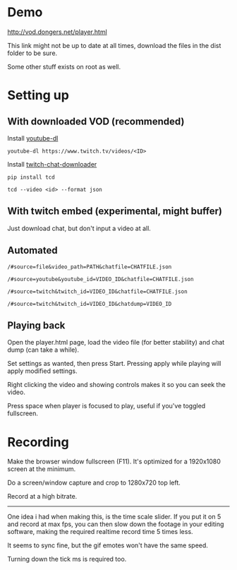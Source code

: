 # Demo

http://vod.dongers.net/player.html

This link might not be up to date at all times, download the files in the dist folder to be sure.

Some other stuff exists on root as well.

# Setting up

## With downloaded VOD (recommended)

Install [youtube-dl](https://youtube-dl.org)

`youtube-dl https://www.twitch.tv/videos/<ID>`

Install [twitch-chat-downloader](https://github.com/PetterKraabol/Twitch-Chat-Downloader)

`pip install tcd`

`tcd --video <id> --format json`

## With twitch embed (experimental, might buffer)

Just download chat, but don't input a video at all.

## Automated

`/#source=file&video_path=PATH&chatfile=CHATFILE.json`

`/#source=youtube&youtube_id=VIDEO_ID&chatfile=CHATFILE.json`

`/#source=twitch&twitch_id=VIDEO_ID&chatfile=CHATFILE.json`

`/#source=twitch&twitch_id=VIDEO_ID&chatdump=VIDEO_ID`

## Playing back

Open the player.html page, load the video file (for better stability) and chat dump (can take a while).

Set settings as wanted, then press Start. Pressing apply while playing will apply modified settings.

Right clicking the video and showing controls makes it so you can seek the video.

Press space when player is focused to play, useful if you've toggled fullscreen.

# Recording

Make the browser window fullscreen (F11). It's optimized for a 1920x1080 screen at the minimum.

Do a screen/window capture and crop to 1280x720 top left.

Record at a high bitrate.

---

One idea i had when making this, is the time scale slider. If you put it on 5 and record at max fps, you can then slow down the footage in your editing software, making the required realtime record time 5 times less.

It seems to sync fine, but the gif emotes won't have the same speed.

Turning down the tick ms is required too.
